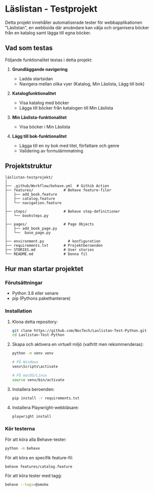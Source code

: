 # Läslistan - Testprojekt

Detta projekt innehåller automatiserade tester för webbapplikationen "Läslistan", en webbsida där användare kan välja och organisera böcker från en katalog samt lägga till egna böcker.

## Vad som testas

Följande funktionalitet testas i detta projekt:

1. **Grundläggande navigering**
   - Ladda startsidan
   - Navigera mellan olika vyer (Katalog, Min Läslista, Lägg till bok)

2. **Katalogfunktionalitet**
   - Visa katalog med böcker
   - Lägga till böcker från katalogen till Min Läslista

3. **Min Läslista-funktionalitet**
   - Visa böcker i Min Läslista

4. **Lägg till bok-funktionalitet**
   - Lägga till en ny bok med titel, författare och genre
   - Validering av formulärinmatning

## Projektstruktur

```
läslistan-testprojekt/
│
├── .github/Workflow/behave.yml  # Githib Action
├── features/              # Behave feature-filer
│   ├── add_book.feature
│   ├── catalog.feature
│   └── navigation.feature
│
├── steps/                 # Behave step-definitioner
│   └── booksteps.py
│
├── pages/                 # Page Objects
│   ├── add_book_page.py
│   └──  base_page.py
│
├── environment.py           # konfiguration
├── requirements.txt       # Projektberoenden
├── STORIES.md             # User stories
└── README.md              # Denna fil
```

## Hur man startar projektet

### Förutsättningar

- Python 3.8 eller senare
- pip (Pythons pakethanterare)

### Installation

1. Klona detta repository:
   ```bash
   git clone https://github.com/NocTech/Laslistan-Test-Python.git
   cd Laslistan-Test-Python
   ```

2. Skapa och aktivera en virtuell miljö (valfritt men rekommenderas):
   ```bash
   python -m venv venv
   
   # På Windows
   venv\Scripts\activate
   
   # På macOS/Linux
   source venv/bin/activate
   ```

3. Installera beroenden:
   ```bash
   pip install -r requirements.txt
   ```

4. Installera Playwright-webbläsare:
   ```bash
   playwright install
   ```

### Kör testerna

För att köra alla Behave-tester:
```bash
python -m behave
```

För att köra en specifik feature-fil:
```bash
behave features/catalog.feature
```

För att köra tester med tagg:
```bash
behave --tags=@smoke
```